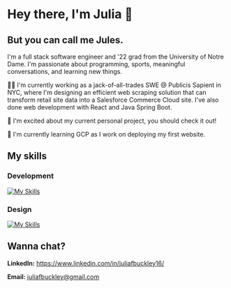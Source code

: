 # Hey there, I'm Julia :wave:

## But you can call me Jules.
I'm a full stack software engineer and '22 grad from the University of Notre Dame. I'm passionate about programming, sports, meaningful conversations, and learning new things. 

:woman_technologist: I'm currently working as a jack-of-all-trades SWE @ Publicis Sapient in NYC, where I'm designing an efficient web scraping solution that can transform retail site data into a Salesforce Commerce Cloud site. I've also done web development with React and Java Spring Boot.

:school: I'm excited about my current personal project, you should check it out!

🌱 I'm currently learning GCP as I work on deploying my first website.

## My skills
### Development
[![My Skills](https://skillicons.dev/icons?i=python,java,spring,react,flask,gcp,mysql,vscode,javascript,typescript,html,css,selenium&theme=light)](https://skillicons.dev)

### Design
[![My Skills](https://skillicons.dev/icons?i=figma,latex&theme=light)](https://skillicons.dev)

## Wanna chat?
**LinkedIn:** https://www.linkedin.com/in/juliafbuckley16/
  
**Email:** juliafbuckley@gmail.com
